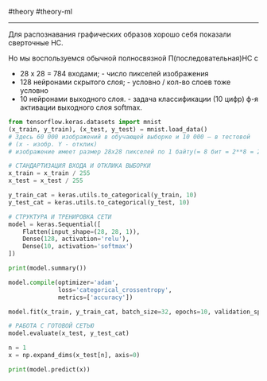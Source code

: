 #theory #theory-ml
 
---
Для распознавания графических образов хорошо себя показали сверточные НС.

Но мы воспользуемся обычной полносвязной П(последовательная)НС с
- 28 x 28 = 784 входами;    - число пикселей изображения
- 128 нейронами скрытого слоя;    - условно / кол-во слоев тоже условно
- 10 нейронами выходного слоя.    - задача классификации (10 цифр)  ф-я активации выходного слоя softmax.

```python
from tensorflow.keras.datasets import mnist
(x_train, y_train), (x_test, y_test) = mnist.load_data()
# Здесь 60 000 изображений в обучающей выборке и 10 000 – в тестовой 
# (x - изобр. Y - отклик)
# изображение имеет размер 28х28 пикселей по 1 байту(= 8 бит = 2**8 = 25 цветов)

# СТАНДАРТИЗАЦИЯ ВХОДА И ОТКЛИКА ВЫБОРКИ
x_train = x_train / 255
x_test = x_test / 255

y_train_cat = keras.utils.to_categorical(y_train, 10)
y_test_cat = keras.utils.to_categorical(y_test, 10)

# СТРУКТУРА И ТРЕНИРОВКА СЕТИ
model = keras.Sequential([
    Flatten(input_shape=(28, 28, 1)),
    Dense(128, activation='relu'),
    Dense(10, activation='softmax')
])

print(model.summary())

model.compile(optimizer='adam',
              loss='categorical_crossentropy',
              metrics=['accuracy'])

model.fit(x_train, y_train_cat, batch_size=32, epochs=10, validation_split=0.2)

# РАБОТА С ГОТОВОЙ СЕТЬЮ
model.evaluate(x_test, y_test_cat)

n = 1
x = np.expand_dims(x_test[n], axis=0)

print(model.predict(x))
```
